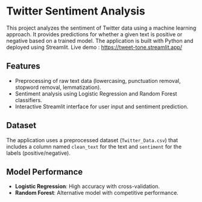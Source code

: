 # Twitter Sentiment Analysis
This project analyzes the sentiment of Twitter data using a machine learning approach. It provides predictions for whether a given text is positive or negative based on a trained model. The application is built with Python and deployed using Streamlit.
Live demo : https://tweet-tone.streamlit.app/

## Features
- Preprocessing of raw text data (lowercasing, punctuation removal, stopword removal, lemmatization).
- Sentiment analysis using Logistic Regression and Random Forest classifiers.
- Interactive Streamlit interface for user input and sentiment prediction.

## Dataset
The application uses a preprocessed dataset (`Twitter_Data.csv`) that includes a column named `clean_text` for the text and `sentiment` for the labels (positive/negative).

## Model Performance
- **Logistic Regression**: High accuracy with cross-validation.
- **Random Forest**: Alternative model with competitive performance.

